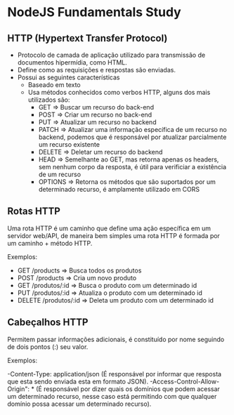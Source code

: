 # NodeJS Fundamentals Study

## HTTP (Hypertext Transfer Protocol)

- Protocolo de camada de aplicação utilizado para transmissão de documentos hipermídia, como HTML.
- Define como as requisições e respostas são enviadas.
- Possui as seguintes características
  - Baseado em texto
  - Usa métodos conhecidos como verbos HTTP, alguns dos mais utilizados são:
    - GET => Buscar um recurso do back-end
    - POST => Criar um recurso no back-end
    - PUT => Atualizar um recurso no backend
    - PATCH => Atualizar uma informação específica de um recurso no backend, podemos que é responsável por atualizar parcialmente um recurso existente
    - DELETE => Deletar um recurso do backend
    - HEAD => Semelhante ao GET, mas retorna apenas os headers, sem nenhum corpo da resposta, é útil para verificiar a existência de um recurso
    - OPTIONS => Retorna os métodos que são suportados por um determinado recurso, é amplamente utilizado em CORS

## Rotas HTTP

Uma rota HTTP é um caminho que define uma ação específica em um servidor web/API, de maneira bem simples uma rota HTTP é formada por um caminho + método HTTP.

Exemplos:

- GET /products => Busca todos os produtos
- POST /products => Cria um novo produto
- GET /produtos/:id => Busca o produto com um determinado id
- PUT /produtos/:id => Atualiza o produto com um determinado id
- DELETE /produtos/:id => Deleta um produto com um determinado id

## Cabeçalhos HTTP

Permitem passar informações adicionais, é constituído por nome seguindo de dois pontos (:) seu valor.

Exemplos:

-Content-Type: application/json (É responsável por informar que resposta que esta sendo enviada esta em formato JSON).
-Access-Control-Allow-Origin": \* (É responsável por dizer quais os domínios que podem acessar um determinado recurso, nesse caso está permitindo com que qualquer domínio possa acessar um determinado recurso).
